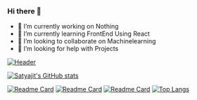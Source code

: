### Hi there 👋
- 🔭 I’m currently working on Nothing
- 🌱 I’m currently learning FrontEnd Using React
- 👯 I’m looking to collaborate on Machinelearning 
- 🤔 I’m looking for help with Projects 

[![Header](https://avatars.githubusercontent.com/u/50560424?s=400&u=b7a3f8493c7bb34c8d46943ada77c65cb2483949&v=4 )](https://www.youtube.com/c/satyajitmaitra/featured) 

[![Satyajit's GitHub stats](https://github-readme-stats.vercel.app/api?username=MachineLearningWithHuman&hide=contribs,issues&show_icons=true
)](https://github.com/MachineLearningWithHuman/github-readme-stats)

[![Readme Card](https://github-readme-stats.vercel.app/api/pin/?username=MachineLearningWithHuman&repo=NLP-Projects&theme=radical)](https://github.com/MachineLearningWithHuman/NLP-Projects)
[![Readme Card](https://github-readme-stats.vercel.app/api/pin/?username=MachineLearningWithHuman&repo=React-Native-apps&theme=radical)](https://github.com/MachineLearningWithHuman/React-Native-apps)
[![Readme Card](https://github-readme-stats.vercel.app/api/pin/?username=MachineLearningWithHuman&repo=ComputerVision&theme=radical)](https://github.com/MachineLearningWithHuman/ComputerVision)
[![Top Langs](https://github-readme-stats.vercel.app/api/top-langs/?username=MachineLearningWithHuman&layout=compact&theme=radical)](https://github.com/MachineLearningWithHuman/ComputerVision)





<!--
**MachineLearningWithHuman/MachineLearningWithHuman** is a ✨ _special_ ✨ repository because its `README.md` (this file) appears on your GitHub profile.

Here are some ideas to get you started:

- 🔭 I’m currently working on ...
- 🌱 I’m currently learning ...
- 👯 I’m looking to collaborate on ...
- 🤔 I’m looking for help with ...
- 💬 Ask me about ...
- 📫 How to reach me: ...
- 😄 Pronouns: ...
- ⚡ Fun fact: ...
-->

